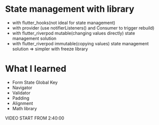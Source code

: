 # State management with library

- with flutter_hooks(not ideal for state management)
- with provider (use notifierListeners() and Consumer to trigger rebuild)
- with flutter_riverpod mutable(changing values directly) state management solution
- with flutter_riverpod immutable(copying values) state management solution => simpler with freeze library

# What I learned

- Form State Global Key
- Navigator
- Validator
- Padding
- Alignment
- Math library

VIDEO START FROM 2:40:00 